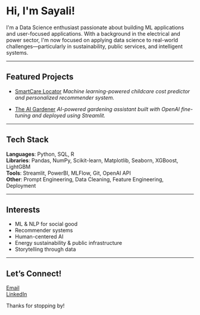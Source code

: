 # Hi, I'm Sayali!

I'm a Data Science enthusiast passionate about building ML applications and user-focused applications. With a background in the electrical and power sector, I'm now focused on applying data science to real-world challenges—particularly in sustainability, public services, and intelligent systems.

---

## Featured Projects

- [SmartCare Locator](https://github.com/sayalisnage/Smart-Childcare-Locator-With-Machine-Learning)
*Machine learning-powered childcare cost predictor and personalized recommender system.*

- [The AI Gardener](https://github.com/sayalisnage/ai-gardener-openai-streamlit)
*AI-powered gardening assistant built with OpenAI fine-tuning and deployed using Streamlit.*

---

## Tech Stack

**Languages**: Python, SQL, R  
**Libraries**: Pandas, NumPy, Scikit-learn, Matplotlib, Seaborn, XGBoost, LightGBM  
**Tools**: Streamlit, PowerBI, MLFlow, Git, OpenAI API  
**Other**: Prompt Engineering, Data Cleaning, Feature Engineering, Deployment

---

## Interests

- ML & NLP for social good  
- Recommender systems  
- Human-centered AI  
- Energy sustainability & public infrastructure  
- Storytelling through data

---

## Let’s Connect!

[Email](sayalinage@gmail.com)  
[LinkedIn](www.linkedin.com/in/sayali-nage-34303b136)  

Thanks for stopping by! 
